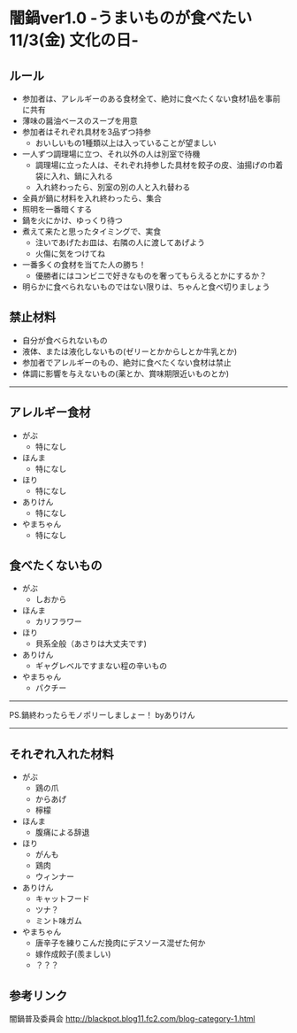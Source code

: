 # 闇鍋ver1.0 -うまいものが食べたい  11/3(金) 文化の日-
## ルール
- 参加者は、アレルギーのある食材全て、絶対に食べたくない食材1品を事前に共有
- 薄味の醤油ベースのスープを用意
- 参加者はそれぞれ具材を3品ずつ持参
  - おいしいもの1種類以上は入っていることが望ましい
- 一人ずつ調理場に立つ、それ以外の人は別室で待機
  - 調理場に立った人は、それぞれ持参した具材を餃子の皮、油揚げの巾着袋に入れ、鍋に入れる
  - 入れ終わったら、別室の別の人と入れ替わる
- 全員が鍋に材料を入れ終わったら、集合
- 照明を一番暗くする
- 鍋を火にかけ、ゆっくり待つ
- 煮えて来たと思ったタイミングで、実食
  - 注いであげたお皿は、右隣の人に渡してあげよう
  - 火傷に気をつけてね
- 一番多くの食材を当てた人の勝ち！
  - 優勝者にはコンビニで好きなものを奢ってもらえるとかにするか？
- 明らかに食べられないものではない限りは、ちゃんと食べ切りましょう

## 禁止材料
- 自分が食べられないもの
- 液体、または液化しないもの(ゼリーとかからしとか牛乳とか)
- 参加者でアレルギーのもの、絶対に食べたくない食材は禁止
- 体調に影響を与えないもの(薬とか、賞味期限近いものとか)

---------------------------

## アレルギー食材
- がぶ
  - 特になし
- ほんま
  - 特になし
- ほり
  - 特になし
- ありけん
  - 特になし
- やまちゃん
  - 特になし

  
## 食べたくないもの
- がぶ
  - しおから
- ほんま
  - カリフラワー
- ほり
  - 貝系全般（あさりは大丈夫です)
- ありけん
  - ギャグレベルですまない程の辛いもの
- やまちゃん
  - パクチー

---------------------------
PS.鍋終わったらモノポリーしましょー！
byありけん

---------------------------
## それぞれ入れた材料
- がぶ
  - 鶏の爪
  - からあげ
  - 檸檬
- ほんま
  - 腹痛による辞退
- ほり
  - がんも
  - 鶏肉
  - ウィンナー
- ありけん
  - キャットフード
  - ツナ？
  - ミント味ガム
- やまちゃん
  - 唐辛子を練りこんだ挽肉にデスソース混ぜた何か
  - 嫁作成餃子(羨ましい)
  - ？？？

## 参考リンク
闇鍋普及委員会
http://blackpot.blog11.fc2.com/blog-category-1.html
